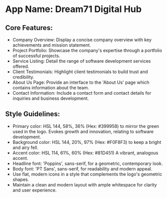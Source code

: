 # **App Name**: Dream71 Digital Hub

## Core Features:

- Company Overview: Display a concise company overview with key achievements and mission statement.
- Project Portfolio: Showcase the company's expertise through a portfolio of successful projects.
- Service Listing: Detail the range of software development services offered.
- Client Testimonials: Highlight client testimonials to build trust and credibility.
- About Us Page: Provide an interface to the 'About Us' page which contains information about the team.
- Contact Information: Include a contact form and contact details for inquiries and business development.

## Style Guidelines:

- Primary color: HSL 144, 58%, 36% (Hex: #399958) to mirror the green used in the logo. Evokes growth and innovation, relating to software development.
- Background color: HSL 144, 20%, 97% (Hex: #F0F8F3) to keep a bright and airy fell.
- Accent color: HSL 114, 61%, 60% (Hex: #81D451) A vibrant, analogous accent.
- Headline font: 'Poppins', sans-serif, for a geometric, contemporary look.
- Body font: 'PT Sans', sans-serif, for readability and modern appeal.
- Use flat, modern icons in a style that complements the logo's geometric shapes.
- Maintain a clean and modern layout with ample whitespace for clarity and user experience.